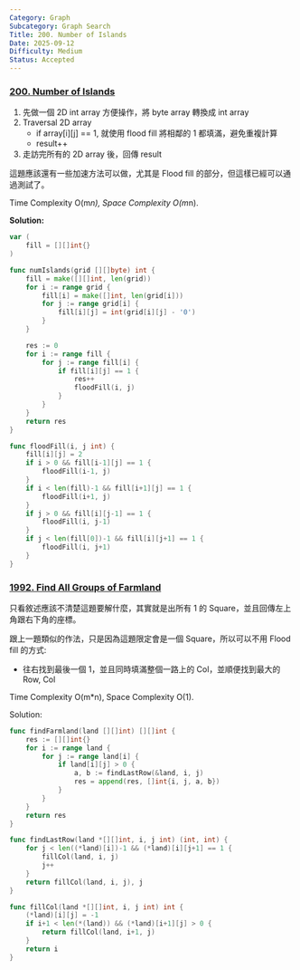 ```yaml
---
Category: Graph
Subcategory: Graph Search
Title: 200. Number of Islands
Date: 2025-09-12
Difficulty: Medium
Status: Accepted
---
```

### [200. Number of Islands]

1.  先做一個 2D int array 方便操作，將 byte array 轉換成 int array
2.  Traversal 2D array
    -   if array[i][j] == 1, 就使用 flood fill 將相鄰的 1 都填滿，避免重複計算
    -   result++
3.  走訪完所有的 2D array 後，回傳 result

這題應該還有一些加速方法可以做，尤其是 Flood fill 的部分，但這樣已經可以通過測試了。

Time Complexity O(m*n), Space Complexity O(m*n).

**Solution:**
```go
var (
    fill = [][]int{}
)

func numIslands(grid [][]byte) int {
    fill = make([][]int, len(grid))
    for i := range grid {
        fill[i] = make([]int, len(grid[i]))
        for j := range grid[i] {
            fill[i][j] = int(grid[i][j] - '0')
        }
    }

    res := 0
    for i := range fill {
        for j := range fill[i] {
            if fill[i][j] == 1 {
                res++
                floodFill(i, j)
            }
        }
    }
    return res
}

func floodFill(i, j int) {
    fill[i][j] = 2
    if i > 0 && fill[i-1][j] == 1 {
        floodFill(i-1, j)
    }
    if i < len(fill)-1 && fill[i+1][j] == 1 {
        floodFill(i+1, j)
    }
    if j > 0 && fill[i][j-1] == 1 {
        floodFill(i, j-1)
    }
    if j < len(fill[0])-1 && fill[i][j+1] == 1 {
        floodFill(i, j+1)
    }
}
```

[200. Number of Islands]: https://leetcode.com/problems/number-of-islands

### [1992. Find All Groups of Farmland]

只看敘述應該不清楚這題要解什麼，其實就是出所有 1 的 Square，並且回傳左上角跟右下角的座標。

跟上一題類似的作法，只是因為這題限定會是一個 Square，所以可以不用 Flood fill 的方式:
-   往右找到最後一個 1，並且同時填滿整個一路上的 Col，並順便找到最大的 Row, Col

Time Complexity O(m*n), Space Complexity O(1).

Solution:
```go
func findFarmland(land [][]int) [][]int {
    res := [][]int{}
    for i := range land {
        for j := range land[i] {
            if land[i][j] > 0 {
                a, b := findLastRow(&land, i, j)
                res = append(res, []int{i, j, a, b})
            }
        }
    }
    return res
}

func findLastRow(land *[][]int, i, j int) (int, int) {
    for j < len((*land)[i])-1 && (*land)[i][j+1] == 1 {
        fillCol(land, i, j)
        j++
    }
    return fillCol(land, i, j), j
}

func fillCol(land *[][]int, i, j int) int {
    (*land)[i][j] = -1
    if i+1 < len(*(land)) && (*land)[i+1][j] > 0 {
        return fillCol(land, i+1, j)
    }
    return i
}
```

[1992. Find All Groups of Farmland]: https://leetcode.com/problems/find-all-groups-of-farmland

